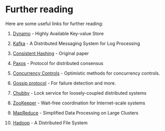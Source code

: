 # Further reading

Here are some useful links for further reading:

1. [Dynamo](https://www.allthingsdistributed.com/files/amazon-dynamo-sosp2007.pdf) - Highly Available Key-value Store

2. [Kafka](http://notes.stephenholiday.com/Kafka.pdf) - A Distributed Messaging System for Log Processing

3. [Consistent Hashing](https://www.akamai.com/es/es/multimedia/documents/technical-publication/consistent-hashing-and-random-trees-distributed-caching-protocols-for-relieving-hot-spots-on-the-world-wide-web-technical-publication.pdf) - Original paper

4. [Paxos](https://www.microsoft.com/en-us/research/uploads/prod/2016/12/paxos-simple-Copy.pdf) - Protocol for distributed consensus

5. [Concurrency Controls](http://sites.fas.harvard.edu/~cs265/papers/kung-1981.pdf) - Optimistic methods for concurrency controls.

6. [Gossip protocol](http://highscalability.com/blog/2011/11/14/using-gossip-protocols-for-failure-detection-monitoring-mess.html) - For failure detection and more.

7. [Chubby](http://static.googleusercontent.com/media/research.google.com/en/us/archive/chubby-osdi06.pdf) - Lock service for loosely-coupled distributed systems

8. [ZooKeeper](https://www.usenix.org/legacy/event/usenix10/tech/full_papers/Hunt.pdf) - Wait-free coordination for Internet-scale systems

9. [MapReduce](https://static.googleusercontent.com/media/research.google.com/en//archive/mapreduce-osdi04.pdf) - Simplified Data Processing on Large Clusters

10. [Hadoop](http://storageconference.us/2010/Papers/MSST/Shvachko.pdf) - A Distributed File System